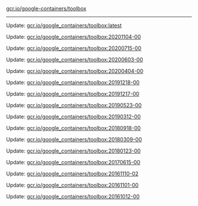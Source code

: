 [gcr.io/google-containers/toolbox](https://hub.docker.com/r/cruse/toolbox/tags/) 

----
Update: [gcr.io/google_containers/toolbox:latest](https://hub.docker.com/r/cruse/toolbox/tags/)

Update: [gcr.io/google_containers/toolbox:20201104-00](https://hub.docker.com/r/cruse/toolbox/tags/)

Update: [gcr.io/google_containers/toolbox:20200715-00](https://hub.docker.com/r/cruse/toolbox/tags/)

Update: [gcr.io/google_containers/toolbox:20200603-00](https://hub.docker.com/r/cruse/toolbox/tags/)

Update: [gcr.io/google_containers/toolbox:20200404-00](https://hub.docker.com/r/cruse/toolbox/tags/)

Update: [gcr.io/google_containers/toolbox:20191218-00](https://hub.docker.com/r/cruse/toolbox/tags/)

Update: [gcr.io/google_containers/toolbox:20191217-00](https://hub.docker.com/r/cruse/toolbox/tags/)

Update: [gcr.io/google_containers/toolbox:20190523-00](https://hub.docker.com/r/cruse/toolbox/tags/)

Update: [gcr.io/google_containers/toolbox:20190312-00](https://hub.docker.com/r/cruse/toolbox/tags/)

Update: [gcr.io/google_containers/toolbox:20180918-00](https://hub.docker.com/r/cruse/toolbox/tags/)

Update: [gcr.io/google_containers/toolbox:20180309-00](https://hub.docker.com/r/cruse/toolbox/tags/)

Update: [gcr.io/google_containers/toolbox:20180123-00](https://hub.docker.com/r/cruse/toolbox/tags/)

Update: [gcr.io/google_containers/toolbox:20170615-00](https://hub.docker.com/r/cruse/toolbox/tags/)

Update: [gcr.io/google_containers/toolbox:20161110-02](https://hub.docker.com/r/cruse/toolbox/tags/)

Update: [gcr.io/google_containers/toolbox:20161101-00](https://hub.docker.com/r/cruse/toolbox/tags/)

Update: [gcr.io/google_containers/toolbox:20161012-00](https://hub.docker.com/r/cruse/toolbox/tags/)

